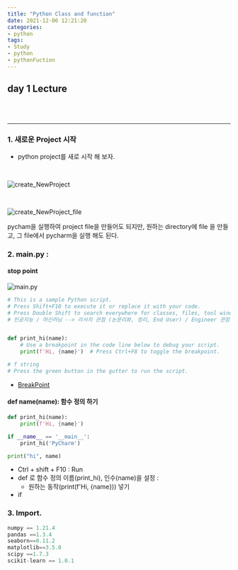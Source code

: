 ```yaml
---
title: "Python Class and function"
date: 2021-12-06 12:21:20
categories:
- python
tags:
- Study
- python
- pythonFuction
---
```


## day 1 Lecture

<br><br><hr>


### 1. 새로운 Project 시작

- python project를 새로 시작 해 보자. 

<br>

![create_NewProject](/../../imeges/python/create_NewProject.png)

<br>

![create_NewProject_file](/../../imeges/python/create_NewProject_file.png)

pycham을 실행하여 project file을 만들어도 되지만, 원하는 directory에 file 을 만들고, 그 file에서 pycharm을 실행 해도 된다. 



### 2. main.py : 

#### stop point

![main.py](/../../imeges/python/main_py.png)


```python
# This is a sample Python script.
# Press Shift+F10 to execute it or replace it with your code.
# Press Double Shift to search everywhere for classes, files, tool windows, actions, and settings.
# 인공지능 / 머신러닝 --> 리서치 관점 (논문리뷰, 정리, End User) / Engineer 관점


def print_hi(name):
    # Use a breakpoint in the code line below to debug your script.
    print(f'Hi, {name}')  # Press Ctrl+F8 to toggle the breakpoint.

# f string
# Press the green button in the gutter to run the script.

```

- [BreakPoint](https://www.jetbrains.com/help/pycharm/using-breakpoints.html)

#### def name(name): 함수 정의 하기

```python
def print_hi(name):
    print(f'Hi, {name}')

if __name__ == '__main__':
    print_hi('PyCharm')

print("hi", name)
```


- Ctrl + shift + F10  : Run
- def 로 함수 정의 이름(print_hi), 인수(name)을 설정 :
  - 원하는 동작(print(f'Hi, {name})) 넣기
- if 




### 3. Import.

```python
numpy == 1.21.4
pandas ==1.3.4
seaborn==0.11.2
matplotlib==3.5.0
scipy ==1.7.3
scikit-learn == 1.0.1
```